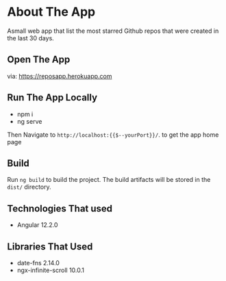 # About The App

Asmall web app that list the most starred Github repos that were created in the last 30 days.

## Open The App

via: https://reposapp.herokuapp.com

## Run The App Locally

* npm i
* ng serve

Then Navigate to `http://localhost:{{$--yourPort}}/`. to get the app home page

## Build

Run `ng build` to build the project. The build artifacts will be stored in the `dist/` directory.

## Technologies That used

* Angular 12.2.0

## Libraries That Used

* date-fns 2.14.0
* ngx-infinite-scroll 10.0.1
